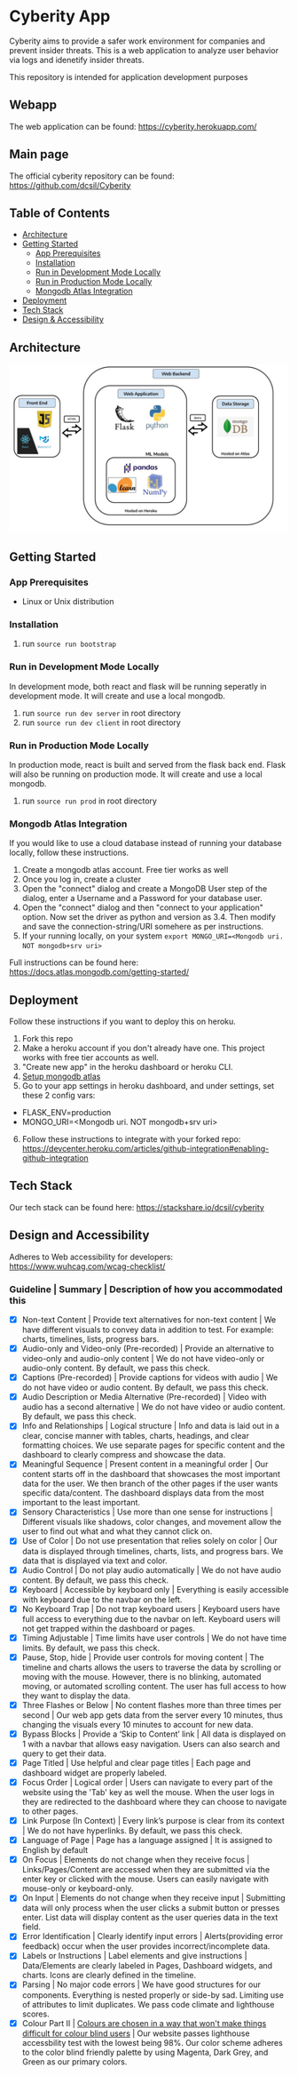 # Cyberity App

Cyberity aims to provide a safer work environment for companies and prevent insider threats. This is a web application to analyze user behavior via logs and idenetify insider threats.

This repository is intended for application development purposes

## Webapp

The web application can be found: https://cyberity.herokuapp.com/

## Main page

The official cyberity repository can be found: https://github.com/dcsil/Cyberity

Table of Contents
---
- [Architecture](#architecture)
- [Getting Started](#getting-started)
  - [App Prerequisites](#app-prerequisites)
  - [Installation](#installation)
  - [Run in Development Mode Locally](#run-in-development-mode-locally)
  - [Run in Production Mode Locally](#run-in-production-mode-locally)
  - [Mongodb Atlas Integration](#mongodb-atlas-integration)
- [Deployment](#deployment)
- [Tech Stack](#tech-stack)
- [Design & Accessibility](#design-and-accessibility)

## Architecture

![Architecture](./CyberityArchitecture.jpg)

## Getting Started

### App Prerequisites

* Linux or Unix distribution

### Installation

1. run `source run bootstrap`

### Run in Development Mode Locally
In development mode, both react and flask will be running seperatly in development mode.
It will create and use a local mongodb.

1. run `source run dev server` in root directory
2. run `source run dev client` in root directory

### Run in Production Mode Locally
In production mode, react is built and served from the flask back end. Flask will also be running on production mode.
It will create and use a local mongodb.

1. run `source run prod` in root directory

### Mongodb Atlas Integration
If you would like to use a cloud database instead of running your database locally, follow these instructions.
1. Create a mongodb atlas account. Free tier works as well
2. Once you log in, create a cluster
3. Open the "connect" dialog and create a MongoDB User step of the dialog, enter a Username and a Password for your database user. 
5. Open the "connect" dialog and then "connect to your application" option. Now set the driver as python and version as 3.4. Then modify and save the connection-string/URI somehere as per instructions.
6. If your running locally, on your system `export MONGO_URI=<Mongodb uri. NOT mongodb+srv uri>`

Full instructions can be found here: https://docs.atlas.mongodb.com/getting-started/
## Deployment

Follow these instructions if you want to deploy this on heroku.

1. Fork this repo
2. Make a heroku account if you don't already have one. This project works with free tier accounts as well.
3. "Create new app" in the heroku dashboard or heroku CLI.
4. [Setup mongodb atlas](#mongodb-atlas-integration)
5. Go to your app settings in heroku dashboard, and under settings, set these 2 config vars:
  * FLASK_ENV=production
  * MONGO_URI=<Mongodb uri. NOT mongodb+srv uri>
6. Follow these instructions to integrate with your forked repo: https://devcenter.heroku.com/articles/github-integration#enabling-github-integration

## Tech Stack

Our tech stack can be found here: https://stackshare.io/dcsil/cyberity

## Design and Accessibility
Adheres to Web accessibility for developers: https://www.wuhcag.com/wcag-checklist/

### Guideline | Summary | Description of how you accommodated this
- [x] Non-text Content | Provide text alternatives for non-text content | We have different visuals to convey data in addition to test. For example: charts, timelines, lists, progress bars.
- [x] Audio-only and Video-only (Pre-recorded) | Provide an alternative to video-only and audio-only content | We do not have video-only or audio-only content. By default, we pass this check.
- [x] Captions (Pre-recorded) | Provide captions for videos with audio | We do not have video or audio content. By default, we pass this check.
- [x] Audio Description or Media Alternative (Pre-recorded) | Video with audio has a second alternative | We do not have video or audio content. By default, we pass this check.
- [x] Info and Relationships | Logical structure | Info and data is laid out in a clear, concise manner with tables, charts, headings, and clear formatting choices. We use separate pages for specific content and the dashboard to clearly compress and showcase the data.
- [x] Meaningful Sequence | Present content in a meaningful order | Our content starts off in the dashboard that showcases the most important data for the user. We then branch of the other pages if the user wants specific data/content. The dashboard displays data from the most important to the least important.
- [x] Sensory Characteristics | Use more than one sense for instructions | Different visuals like shadows, color changes, and movement allow the user to find out what and what they cannot click on. 
- [x] Use of Color | Do not use presentation that relies solely on color | Our data is displayed through timelines, charts, lists, and progress bars. We data that is displayed via text and color.
- [x] Audio Control | Do not play audio automatically | We do not have audio content. By default, we pass this check.
- [x] Keyboard | Accessible by keyboard only | Everything is easily accessible with keyboard due to the navbar on the left.
- [x] No Keyboard Trap | Do not trap keyboard users | Keyboard users have full access to everything due to the navbar on left. Keyboard users will not get trapped within the dashboard or pages.
- [x] Timing Adjustable | Time limits have user controls | We do not have time limits. By default, we pass this check.
- [x] Pause, Stop, hide | Provide user controls for moving content | The timeline and charts allows the users to traverse the data by scrolling or moving with the mouse. However, there is no blinking, automated moving, or automated scrolling content. The user has full access to how they want to display the data.
- [x] Three Flashes or Below | No content flashes more than three times per second | Our web app gets data from the server every 10 minutes, thus changing the visuals every 10 minutes to account for new data.
- [x] Bypass Blocks | Provide a ‘Skip to Content’ link | All data is displayed on 1 with a navbar that allows easy navigation. Users can also search and query to get their data.
- [x] Page Titled | Use helpful and clear page titles | Each page and dashboard widget are properly labeled.
- [x] Focus Order | Logical order | Users can navigate to every part of the website using the 'Tab' key as well the mouse. When the user logs in they are redirected to the dashboard where they can choose to navigate to other pages.
- [x] Link Purpose (In Context) | Every link’s purpose is clear from its context | We do not have hyperlinks. By default, we pass this check.
- [x] Language of Page | Page has a language assigned | It is assigned to English by default
- [x] On Focus | Elements do not change when they receive focus | Links/Pages/Content are accessed when they are submitted via the enter key or clicked with the mouse. Users can easily navigate with mouse-only or keyboard-only.
- [x] On Input | Elements do not change when they receive input | Submitting data will only process when the user clicks a submit button or presses enter. List data will display content as the user queries data in the text field.
- [x] Error Identification | Clearly identify input errors | Alerts(providing error feedback) occur when the user provides incorrect/incomplete data.
- [x] Labels or Instructions | Label elements and give instructions | Data/Elements are clearly labeled in Pages, Dashboard widgets, and charts. Icons are clearly defined in the timeline.
- [x] Parsing | No major code errors | We have good structures for our components. Everything is nested properly or side-by sad. Limiting use of attributes to limit duplicates. We pass code climate and lighthouse scores.
- [x] Colour Part II | [Colours are chosen in a way that won't make things difficult for colour blind users](https://venngage.com/blog/color-blind-friendly-palette/) | Our website passes lighthouse accessbility test with the lowest being 98%. Our color scheme adheres to the color blind friendly palette by using Magenta, Dark Grey, and Green as our primary colors.

